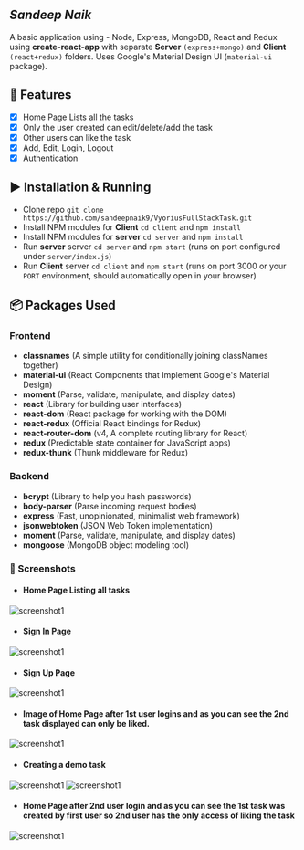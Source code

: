 ## _Sandeep Naik_
A basic application using - Node, Express, MongoDB, React and Redux using **create-react-app** with separate **Server** `(express+mongo)` and **Client** `(react+redux)` folders. Uses Google's Material Design UI (`material-ui` package).


## 📝 Features
- [x] Home Page Lists all the tasks
- [x] Only the user created can edit/delete/add the task
- [x] Other users can like the task
- [x] Add, Edit, Login, Logout
- [x] Authentication

## ▶️  Installation & Running
- Clone repo `git clone https://github.com/sandeepnaik9/VyoriusFullStackTask.git`
- Install NPM modules for **Client** `cd client` and `npm install`
- Install NPM modules for **server** `cd server` and `npm install`
- Run **server** server `cd server` and `npm start` (runs on port configured under `server/index.js`)
- Run **Client** server `cd client` and `npm start` (runs on port 3000 or your `PORT` environment, should automatically open in your browser)

## 📦 Packages Used

### Frontend
- **classnames** (A simple utility for conditionally joining classNames together)
- **material-ui** (React Components that Implement Google's Material Design)
- **moment** (Parse, validate, manipulate, and display dates)
- **react** (Library for building user interfaces)
- **react-dom** (React package for working with the DOM)
- **react-redux** (Official React bindings for Redux)
- **react-router-dom** (v4, A complete routing library for React)
- **redux** (Predictable state container for JavaScript apps)
- **redux-thunk** (Thunk middleware for Redux)

### Backend
- **bcrypt** (Library to help you hash passwords)
- **body-parser** (Parse incoming request bodies)
- **express** (Fast, unopinionated, minimalist web framework)
- **jsonwebtoken** (JSON Web Token implementation)
- **moment** (Parse, validate, manipulate, and display dates)
- **mongoose** (MongoDB object modeling tool)
### 📸 Screenshots
- #### Home Page Listing all tasks
![screenshot1](https://github.com/sandeepnaik9/VyoriusFullStackTask/blob/master/images/pic1.PNG)
- #### Sign In Page
![screenshot1](https://github.com/sandeepnaik9/VyoriusFullStackTask/blob/master/images/pic2.PNG)
- #### Sign Up Page
![screenshot1](https://github.com/sandeepnaik9/VyoriusFullStackTask/blob/master/images/pic3.PNG)
- #### Image of Home Page after 1st user logins and as you can see the 2nd task displayed can only be liked.
![screenshot1](https://github.com/sandeepnaik9/VyoriusFullStackTask/blob/master/images/pic4.PNG)
- #### Creating a demo task
![screenshot1](https://github.com/sandeepnaik9/VyoriusFullStackTask/blob/master/images/pic7.PNG)
![screenshot1](https://github.com/sandeepnaik9/VyoriusFullStackTask/blob/master/images/pic5.PNG)
- #### Home Page after 2nd user login and as you can see the 1st task was created by first user so 2nd user has the only access of liking the task
![screenshot1](https://github.com/sandeepnaik9/VyoriusFullStackTask/blob/master/images/pic6.PNG)



